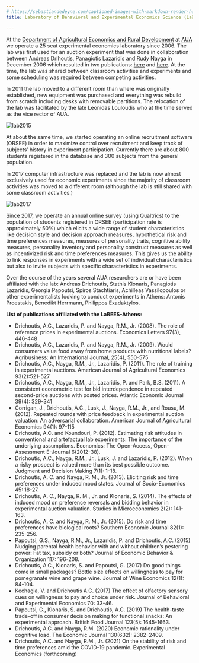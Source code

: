 ```yaml
---
# https://sebastiandedeyne.com/captioned-images-with-markdown-render-hooks-in-hugo/
title: Laboratory of Behavioral and Experimental Economics Science (LaBEES-Athens)

---
```

At the [Department of Agricultural Economics and Rural Development](http://www.aoa.aua.gr/) at [AUA](https://www.aua.gr) we operate a 25 seat experimental economics laboratory since 2006. The lab was first used for an auction experiment that was done in collaboration between Andreas Drihoutis, Panagiotis Lazaridis and Rudy Nayga in December 2006 which resulted in two publications: [here](https://doi.org/10.1016/j.econlet.2007.09.010) and [here](https://doi.org/10.1002/agr.20224). At the time, the lab was shared between classroom activities and experiments and some scheduling was required between competing activities.

In 2011 the lab moved to a different room than where was originally established, new equipment was purchased and everything was rebuild from scratch including desks with removable partitions. The relocation of the lab was facilitated by the late Leonidas Louloudis who at the time served as the vice rector of AUA.

![lab2015](/lab/withpartitions.jpg "An overview of the lab with partitions installed (circa 2017)")

At about the same time, we started operating an online recruitment software (ORSEE) in order to maximize control over recruitment and keep track of subjects’ history in experiment participation. Currently there are about 800 students registered in the database and 300 subjects from the general population.

In 2017 computer infrastructure was replaced and the lab is now almost exclusively used for economic experiments since the majority of classroom activities was moved to a different room (although the lab is still shared with some classroom activities.)

![lab2017](/lab/lab2017_smaller.jpg "Testing a zTree treatment in 25 newly acquired Dell Inspiron notebooks in April 2017")

Since 2017, we operate an annual online survey (using Qualtrics) to the population of students registered in ORSEE (participation rate is approximately 50%) which elicits a wide range of student characteristics like decision style and decision approach measures, hypothetical risk and time preferences measures, measures of personality traits, cognitive ability measures, personality inventory and personality construct measures as well as incentivized risk and time preferences measures. This gives us the ability to link responses in experiments with a wide set of individual characteristics but also to invite subjects with specific characteristics in experiments.

Over the course of the years several AUA researchers are or have been affiliated with the lab: Andreas Drichoutis, Stathis Klonaris, Panagiotis Lazaridis, Georgia Papoutsi, Spiros Stachtiaris, Achilleas Vassilopoulos or other experimentalists looking to conduct experiments in Athens: Antonis Proestakis, Benedikt Herrmann, Philippos Exadaktylos.

**List of publications affiliated with the LaBEES-Athens:**

- Drichoutis, A.C., Lazaridis, P. and Nayga, R.M., Jr. (2008). The role of reference prices in experimental auctions. Economics Letters 97(3), 446-448
- Drichoutis, A.C., Lazaridis, P. and Nayga, R.M., Jr. (2009). Would consumers value food away from home products with nutritional labels? Agribusiness: An International Journal, 25(4), 550-575
- Drichoutis, A.C., Nayga, R.M., Jr., Lazaridis, P. (2011). The role of training in experimental auctions. American Journal of Agricultural Economics 93(2):521-527
- Drichoutis, A.C., Nayga, R.M., Jr., Lazaridis, P. and Park, B.S. (2011). A consistent econometric test for bid interdependence in repeated second-price auctions with posted prices. Atlantic Economic Journal 39(4): 329-341
- Corrigan, J., Drichoutis, A.C., Lusk, J., Nayga, R.M., Jr., and Rousu, M. (2012). Repeated rounds with price feedback in experimental auction valuation: An adversarial collaboration. American Journal of Agricultural Economics 94(1): 97-115
- Drichoutis, A.C. and Koundouri, P. (2012). Estimating risk attitudes in conventional and artefactual lab experiments: The importance of the underlying assumptions. Economics: The Open-Access, Open-Assessment E-Journal 6(2012-38).
- Drichoutis, A.C., Nayga, R.M., Jr., Lusk, J. and Lazaridis, P. (2012). When a risky prospect is valued more than its best possible outcome. Judgment and Decision Making 7(1): 1-18.
- Drichoutis, A. C. and Nayga, R. M., Jr. (2013). Eliciting risk and time preferences under induced mood states. Journal of Socio-Economics 45: 18-27.
- Drichoutis, A. C., Nayga, R. M., Jr. and Klonaris, S. (2014). The effects of induced mood on preference reversals and bidding behavior in experimental auction valuation. Studies in Microeconomics 2(2): 141-163.
- Drichoutis, A. C. and Nayga, R. M., Jr. (2015). Do risk and time preferences have biological roots? Southern Economic Journal 82(1): 235-256.
- Papoutsi, G.S., Nayga, R.M., Jr., Lazaridis, P. and Drichoutis, A.C. (2015) Nudging parental health behavior with and without children’s pestering power: Fat tax, subsidy or both? Journal of Economic Behavior & Organization 117: 196-208.
- Drichoutis, A.C., Klonaris, S. and Papoutsi, G. (2017) Do good things come in small packages? Bottle size effects on willingness to pay for pomegranate wine and grape wine. Journal of Wine Economics 12(1): 84-104.
- Kechagia, V. and Drichoutis A.C. (2017) The effect of olfactory sensory cues on willingness to pay and choice under risk.  Journal of Behavioral and Experimental Economics 70: 33-46.
- Papoutsi, G., Klonaris, S. and Drichoutis, A.C. (2019) The health-taste trade-off in consumer decision making for functional snacks: An experimental approach. British Food Journal 123(5): 1645-1663.
- Drichoutis, A.C. and Nayga, R.M. (2020) Economic rationality under cognitive load. The Economic Journal 130(632): 2382–2409.
- Drichoutis, A.C. and Nayga, R.M., Jr. (2021)  On the stability of risk and time preferences amid the COVID-19 pandemic. Experimental Economics (forthcoming)